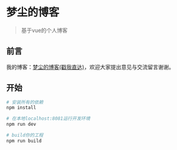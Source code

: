 # 梦尘的博客

> 基于vue的个人博客

## 前言



我的博客：[梦尘的博客(戳我直达)](http://www.tangyida.top)，欢迎大家提出意见与交流留言谢谢。

## 开始

```bash
# 安装所有的依赖
npm install

# 在本地localhost:8081运行开发环境
npm run dev

# build你的工程
npm run build
```


